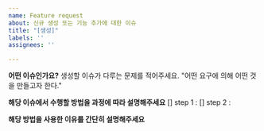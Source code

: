 ```yaml
---
name: Feature request
about: 신규 생성 또는 기능 추가에 대한 이슈
title: "[생성]"
labels: ''
assignees: ''

---
```


**어떤 이슈인가요?**
생성할 이슈가 다루는 문제를 적어주세요.
"어떤 요구에 의해 어떤 것을 만들고자 한다."

**해당 이슈에서 수행할 방법을 과정에 따라 설명해주세요**
[]  step 1 : 
[]  step 2 : 

**해당 방법을 사용한 이유를 간단히 설명해주세요**
